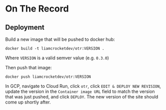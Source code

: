# On The Record

## Deployment

Build a new image that will be pushed to docker hub:

`docker build -t liamcrocketdev/otr:VERSION .`

Where `VERSION` is a valid semver value (e.g. `0.3.0`)

Then push that image:

`docker push liamcrocketdev/otr:VERSION`

In GCP, navigate to Cloud Run, click `otr`, click `EDIT & DEPLOY NEW REVISION`, update the
version in the `Container image URL` field to match the version that was just pushed, and
click `DEPLOY`. The new version of the site should come up shortly after.
